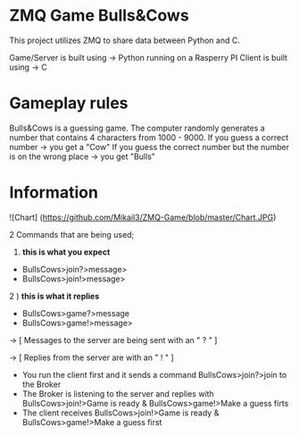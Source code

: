 # ZMQ Game Bulls&Cows
This project utilizes ZMQ to share data between Python and C.

Game/Server is built using -> Python running on a Rasperry PI
Client is built using  -> C

# Gameplay rules

Bulls&Cows is a guessing game.
The computer randomly generates a number that contains 4 characters from 1000 - 9000.
If you guess a correct number -> you get a "Cow"
If you guess the correct number but the number is on the wrong place -> you get "Bulls"

# Information

![Chart] (https://github.com/Mikail3/ZMQ-Game/blob/master/Chart.JPG) 


2 Commands that are being used;

1) **this is what you expect**

* BullsCows>join?>message> 
* BullsCows>join!>message>

2 ) **this is what it replies**

* BullsCows>game?>message 
* BullsCows>game!>message>



 -> [ Messages to the server are being sent with an " ? " ]
 
 -> [ Replies from the server are with an " ! " ]
 
 * You run the client first and it sends a command BullsCows>join?>join to the Broker
 * The Broker is listening to the server and replies with BullsCows>join!>Game is ready & BullsCows>game!>Make a guess firts
 * The client receives BullsCows>join!>Game is ready & BullsCows>game!>Make a guess first
 
